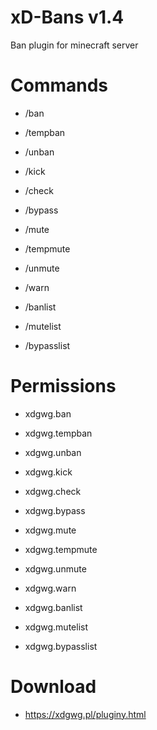 # xD-Bans v1.4
Ban plugin for minecraft server

# Commands
- /ban

- /tempban

- /unban

- /kick

- /check

- /bypass

- /mute

- /tempmute

- /unmute

- /warn

- /banlist

- /mutelist

- /bypasslist

# Permissions
- xdgwg.ban

- xdgwg.tempban

- xdgwg.unban

- xdgwg.kick

- xdgwg.check

- xdgwg.bypass

- xdgwg.mute

- xdgwg.tempmute

- xdgwg.unmute

- xdgwg.warn

- xdgwg.banlist

- xdgwg.mutelist

- xdgwg.bypasslist

# Download
- https://xdgwg.pl/pluginy.html

